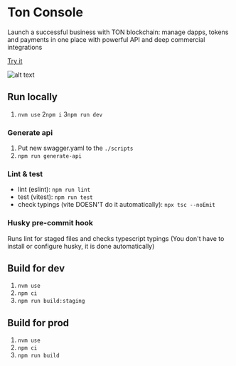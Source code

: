 # Ton Console
Launch a successful business with TON blockchain: manage dapps, tokens and payments in one place with powerful API and deep commercial integrations

[Try it](https://tonconsole.com/)

![alt text](https://github.com/tonkeeper/ton-console/blob/master/public/og-image.png "")

## Run locally
1. `nvm use`
2`npm i`
3`npm run dev`

### Generate api
1. Put new swagger.yaml to the `./scripts`
2. `npm run generate-api`

### Lint & test
- lint (eslint): `npm run lint`
- test (vitest): `npm run test`
- check typings (vite DOESN'T do it automatically): `npx tsc --noEmit`

### Husky pre-commit hook
Runs lint for staged files and checks typescript typings
(You don't have to install or configure husky, it is done automatically) 

## Build for dev
1. `nvm use`
2. `npm ci`
3. `npm run build:staging`


## Build for prod
1. `nvm use`
2. `npm ci`
3. `npm run build`

